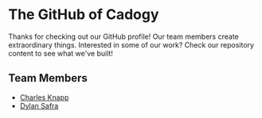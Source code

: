 # The GitHub of Cadogy

Thanks for checking out our GitHub profile! Our team members create extraordinary things.
Interested in some of our work? Check our repository content to see what we've built!

## Team Members

- [Charles Knapp](https://www.github.com/charlesknapp)
- [Dylan Safra](https://www.github.com/Interborn)

